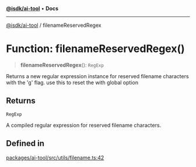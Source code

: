 [**@isdk/ai-tool**](../README.md) • **Docs**

***

[@isdk/ai-tool](../globals.md) / filenameReservedRegex

# Function: filenameReservedRegex()

> **filenameReservedRegex**(): `RegExp`

Returns a new regular expression instance for reserved filename characters with the 'g' flag.
use this to reset the with global option

## Returns

`RegExp`

A compiled regular expression for reserved filename characters.

## Defined in

[packages/ai-tool/src/utils/filename.ts:42](https://github.com/isdk/ai-tool.js/blob/b0813174e9b350ae47231f8e5f885150313123b0/src/utils/filename.ts#L42)
